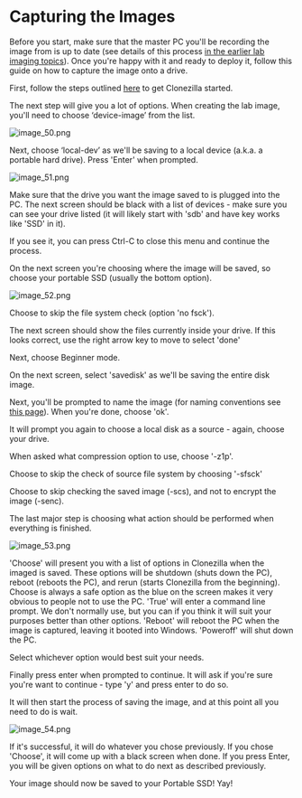 # Capturing the Images
Before you start, make sure that the master PC you'll be recording the image from is up to date (see details of this process [in the earlier lab imaging topics](System-Imaging.md)). 
Once you're happy with it and ready to deploy it, follow this guide on how to capture the image onto a drive.


First, follow the steps outlined [here](Deploying-Images-using-CloneZilla.md) to get Clonezilla started.

The next step will give you a lot of options. When creating the lab image, you'll need to choose ‘device-image’ from the list.

![image_50.png](image_50.png)

Next, choose ‘local-dev’ as we'll be saving to a local device (a.k.a. a portable hard drive). Press 'Enter' when prompted.

![image_51.png](image_51.png)

Make sure that the drive you want the image saved to is plugged into the PC. 
The next screen should be black with a list of devices - make sure you can see your drive listed (it will likely start with 'sdb' and have key works like 'SSD' in it).

If you see it, you can press Ctrl-C to close this menu and continue the process.

On the next screen you're choosing where the image will be saved, so choose your portable SSD (usually the bottom option).

![image_52.png](image_52.png)

Choose to skip the file system check (option 'no fsck').

The next screen should show the files currently inside your drive. If this looks correct, use the right arrow key to move to select 'done'

Next, choose Beginner mode.

On the next screen, select 'savedisk' as we'll be saving the entire disk image.

Next, you'll be prompted to name the image (for naming conventions see [this page](Image-Revision-History.md)). When you're done, choose 'ok'.

It will prompt you again to choose a local disk as a source - again, choose your drive.

When asked what compression option to use, choose '-z1p'.

Choose to skip the check of source file system by choosing '-sfsck'

Choose to skip checking the saved image (-scs), and not to encrypt the image (-senc).

The last major step is choosing what action should be performed when everything is finished.

![image_53.png](image_53.png)

'Choose' will present you with a list of options in Clonezilla when the imaged is saved. 
These options will be shutdown (shuts down the PC), reboot (reboots the PC), and rerun (starts Clonezilla from the beginning). 
Choose is always a safe option as the blue on the screen makes it very obvious to people not to use the PC.
'True' will enter a command line prompt. We don't normally use, but you can if you think it will suit your purposes better than other options.
'Reboot' will reboot the PC when the image is captured, leaving it booted into Windows.
'Poweroff' will shut down the PC.

Select whichever option would best suit your needs. 

Finally press enter when prompted to continue. It will ask if you're sure you're want to continue - type 'y' and press enter to do so.

It will then start the process of saving the image, and at this point all you need to do is wait. 

![image_54.png](image_54.png)

If it's successful, it will do whatever you chose previously. If you chose 'Choose', it will come up with a black screen when done. If you press Enter, 
you will be given options on what to do next as described previously. 

Your image should now be saved to your Portable SSD! Yay!


